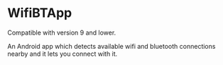 # WifiBTApp

Compatible with version 9 and lower.

An Android app which detects available wifi and bluetooth connections nearby and it lets you connect with it.
